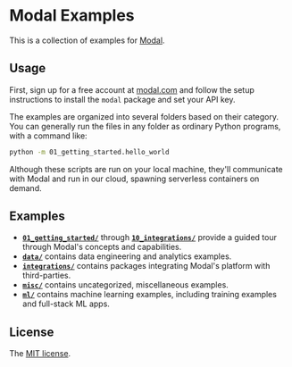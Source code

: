 # Modal Examples

This is a collection of examples for [Modal](https://modal.com/).

## Usage

First, sign up for a free account at [modal.com](https://modal.com/) and follow
the setup instructions to install the `modal` package and set your API key.

The examples are organized into several folders based on their category. You can
generally run the files in any folder as ordinary Python programs, with a
command like:

```bash
python -m 01_getting_started.hello_world
```

Although these scripts are run on your local machine, they'll communicate with
Modal and run in our cloud, spawning serverless containers on demand.

## Examples

* [**`01_getting_started/`**](/01_getting_started/) through [**`10_integrations/`**](/10_integrations/) provide a guided tour through Modal's concepts and capabilities.
* [**`data/`**](/data) contains data engineering and analytics examples.
* [**`integrations/`**](/integrations/) contains packages integrating Modal's platform with third-parties.
* [**`misc/`**](/misc/) contains uncategorized, miscellaneous examples.
* [**`ml/`**](/ml/) contains machine learning examples, including training examples and full-stack ML apps. 

## License

The [MIT license](LICENSE).
